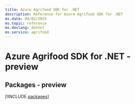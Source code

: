 ```yaml
---
title: Azure Agrifood SDK for .NET
description: Reference for Azure Agrifood SDK for .NET
ms.date: 04/02/2025
ms.topic: reference
ms.devlang: dotnet
ms.service: agrifood
---
```

# Azure Agrifood SDK for .NET - preview
## Packages - preview
[!INCLUDE [packages](agrifood-index.md)]